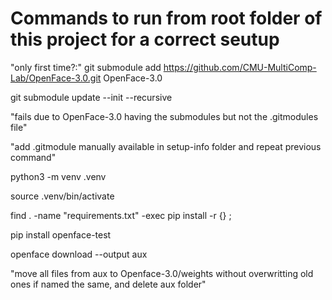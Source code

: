 # Commands to run from root folder of this project for a correct seutup

"only first time?:"
git submodule add https://github.com/CMU-MultiComp-Lab/OpenFace-3.0.git OpenFace-3.0

git submodule update --init --recursive

"fails due to OpenFace-3.0 having the submodules but not the .gitmodules file"

"add .gitmodule manually available in setup-info folder and repeat previous command"

python3 -m venv .venv

source .venv/bin/activate

find . -name "requirements.txt" -exec pip install -r {} \;

pip install openface-test

openface download --output aux

"move all files from aux to Openface-3.0/weights without overwritting old ones if named the same, and delete aux folder"
